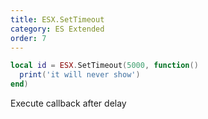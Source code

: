```yaml
---
title: ESX.SetTimeout
category: ES Extended
order: 7
---
```


```lua
local id = ESX.SetTimeout(5000, function()
  print('it will never show')
end)
```

Execute callback after delay
